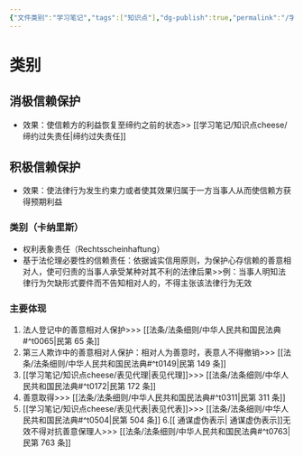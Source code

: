 ```yaml
---
{"文件类别":"学习笔记","tags":["知识点"],"dg-publish":true,"permalink":"/学习笔记/知识点cheese/信赖保护/","dgPassFrontmatter":true}
---
```


# 类别
## 消极信赖保护 
- 效果：使信赖方的利益恢复至缔约之前的状态>> [[学习笔记/知识点cheese/缔约过失责任\|缔约过失责任]]
## 积极信赖保护
- 效果：使法律行为发生约束力或者使其效果归属于一方当事人从而使信赖方获得预期利益
### 类别（卡纳里斯）
- 权利表象责任（Rechtsscheinhaftung）
- 基于法伦理必要性的信赖责任：依据诚实信用原则，为保护心存信赖的善意相对人，使可归责的当事人承受某种对其不利的法律后果>>例：当事人明知法律行为欠缺形式要件而不告知相对人的，不得主张该法律行为无效
### 主要体现
1. 法人登记中的善意相对人保护>>> [[法条/法条细则/中华人民共和国民法典#^t0065\|民第 65 条]]
2. 第三人欺诈中的善意相对人保护：相对人为善意时，表意人不得撤销>>> [[法条/法条细则/中华人民共和国民法典#^t0149\|民第 149 条]]
3. [[学习笔记/知识点cheese/表见代理\|表见代理]]>>> [[法条/法条细则/中华人民共和国民法典#^t0172\|民第 172 条]]
4. 善意取得>>> [[法条/法条细则/中华人民共和国民法典#^t0311\|民第 311 条]]
5. [[学习笔记/知识点cheese/表见代表\|表见代表]]>>> [[法条/法条细则/中华人民共和国民法典#^t0504\|民第 504 条]]
6.[[ 通谋虚伪表示\| 通谋虚伪表示]]无效不得对抗善意保理人>>> [[法条/法条细则/中华人民共和国民法典#^t0763\|民第 763 条]]
